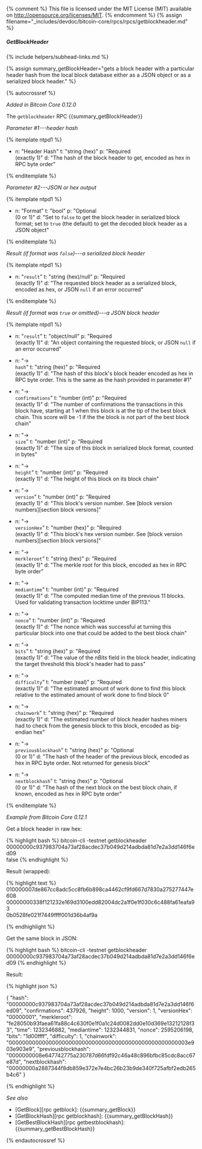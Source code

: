 {% comment %}
This file is licensed under the MIT License (MIT) available on
http://opensource.org/licenses/MIT.
{% endcomment %}
{% assign filename="_includes/devdoc/bitcoin-core/rpcs/rpcs/getblockheader.md" %}

##### GetBlockHeader
{% include helpers/subhead-links.md %}

{% assign summary_getBlockHeader="gets a block header with a particular header hash from the local block database either as a JSON object or as a serialized block header." %}

{% autocrossref %}

*Added in Bitcoin Core 0.12.0*

The `getblockheader` RPC {{summary_getBlockHeader}}

*Parameter #1---header hash*

{% itemplate ntpd1 %}
- n: "Header Hash"
  t: "string (hex)"
  p: "Required<br>(exactly 1)"
  d: "The hash of the block header to get, encoded as hex in RPC byte order"

{% enditemplate %}

*Parameter #2---JSON or hex output*

{% itemplate ntpd1 %}
- n: "Format"
  t: "bool"
  p: "Optional<br>(0 or 1)"
  d: "Set to `false` to get the block header in serialized block format; set to `true` (the default) to get the decoded block header as a JSON object"

{% enditemplate %}

*Result (if format was `false`)---a serialized block header*

{% itemplate ntpd1 %}
- n: "`result`"
  t: "string (hex)/null"
  p: "Required<br>(exactly 1)"
  d: "The requested block header as a serialized block, encoded as hex, or JSON `null` if an error occurred"

{% enditemplate %}

*Result (if format was `true` or omitted)---a JSON block header*

{% itemplate ntpd1 %}
- n: "`result`"
  t: "object/null"
  p: "Required<br>(exactly 1)"
  d: "An object containing the requested block, or JSON `null` if an error occurred"

- n: "→<br>`hash`"
  t: "string (hex)"
  p: "Required<br>(exactly 1)"
  d: "The hash of this block's block header encoded as hex in RPC byte order.  This is the same as the hash provided in parameter #1"

- n: "→<br>`confirmations`"
  t: "number (int)"
  p: "Required<br>(exactly 1)"
  d: "The number of confirmations the transactions in this block have, starting at 1 when this block is at the tip of the best block chain.  This score will be -1 if the the block is not part of the best block chain"

- n: "→<br>`size`"
  t: "number (int)"
  p: "Required<br>(exactly 1)"
  d: "The size of this block in serialized block format, counted in bytes"

- n: "→<br>`height`"
  t: "number (int)"
  p: "Required<br>(exactly 1)"
  d: "The height of this block on its block chain"

- n: "→<br>`version`"
  t: "number (int)"
  p: "Required<br>(exactly 1)"
  d: "This block's version number.  See [block version numbers][section block versions]"
  
- n: "→<br>`versionHex`"
  t: "number (hex)"
  p: "Required<br>(exactly 1)"
  d: "This block's hex version number.  See [block version numbers][section block versions]"

- n: "→<br>`merkleroot`"
  t: "string (hex)"
  p: "Required<br>(exactly 1)"
  d: "The merkle root for this block, encoded as hex in RPC byte order"

- n: "→<br>`mediantime`"
  t: "number (int)"
  p: "Required<br>(exactly 1)"
  d: "The computed median time of the previous 11 blocks.  Used for validating transaction locktime under BIP113."

- n: "→<br>`nonce`"
  t: "number (int)"
  p: "Required<br>(exactly 1)"
  d: "The nonce which was successful at turning this particular block into one that could be added to the best block chain"

- n: "→<br>`bits`"
  t: "string (hex)"
  p: "Required<br>(exactly 1)"
  d: "The value of the *nBits* field in the block header, indicating the target threshold this block's header had to pass"

- n: "→<br>`difficulty`"
  t: "number (real)"
  p: "Required<br>(exactly 1)"
  d: "The estimated amount of work done to find this block relative to the estimated amount of work done to find block 0"

- n: "→<br>`chainwork`"
  t: "string (hex)"
  p: "Required<br>(exactly 1)"
  d: "The estimated number of block header hashes miners had to check from the genesis block to this block, encoded as big-endian hex"

- n: "→<br>`previousblockhash`"
  t: "string (hex)"
  p: "Optional<br>(0 or 1)"
  d: "The hash of the header of the previous block, encoded as hex in RPC byte order.  Not returned for genesis block"

- n: "→<br>`nextblockhash`"
  t: "string (hex)"
  p: "Optional<br>(0 or 1)"
  d: "The hash of the next block on the best block chain, if known, encoded as hex in RPC byte order"

{% enditemplate %}

*Example from Bitcoin Core 0.12.1*

Get a block header in raw hex:

{% highlight bash %}
bitcoin-cli -testnet getblockheader \
            00000000c937983704a73af28acdec37b049d214adbda81d7e2a3dd146f6ed09 \
            false
{% endhighlight %}

Result (wrapped):

{% highlight text %}
010000007de867cc8adc5cc8fb6b898ca4462cf9fd667d7830a275277447e608\
00000000338f121232e169d3100edd82004dc2a1f0e1f030c6c488fa61eafa93\
0b0528fe021f7449ffff001d36b4af9a

{% endhighlight %}

Get the same block in JSON:

{% highlight bash %}
bitcoin-cli -testnet getblockheader \
            00000000c937983704a73af28acdec37b049d214adbda81d7e2a3dd146f6ed09
{% endhighlight %}

Result:

{% highlight json %}

{
  "hash": "00000000c937983704a73af28acdec37b049d214adbda81d7e2a3dd146f6ed09",
  "confirmations": 437926,
  "height": 1000,
  "version": 1,
  "versionHex": "00000001",
  "merkleroot": "fe28050b93faea61fa88c4c630f0e1f0a1c24d0082dd0e10d369e13212128f33",
  "time": 1232346882,
  "mediantime": 1232344831,
  "nonce": 2595206198,
  "bits": "1d00ffff",
  "difficulty": 1,
  "chainwork": "000000000000000000000000000000000000000000000000000003e903e903e9",
  "previousblockhash": "0000000008e647742775a230787d66fdf92c46a48c896bfbc85cdc8acc67e87d",
  "nextblockhash": "00000000a2887344f8db859e372e7e4bc26b23b9de340f725afbf2edb265b4c6"
}

{% endhighlight %}

*See also*

* [GetBlock][rpc getblock]: {{summary_getBlock}}
* [GetBlockHash][rpc getblockhash]: {{summary_getBlockHash}}
* [GetBestBlockHash][rpc getbestblockhash]: {{summary_getBestBlockHash}}

{% endautocrossref %}
